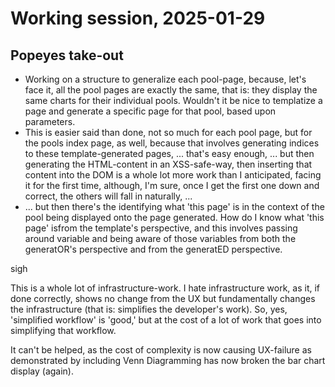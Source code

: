 # Working session, 2025-01-29

## Popeyes take-out

* Working on a structure to generalize each pool-page, because, let's face it, all the pool pages are exactly the same, that is: they display the same charts for their individual pools. Wouldn't it be nice to templatize a page and generate a specific page for that pool, based upon parameters.
* This is easier said than done, not so much for each pool page, but for the pools index page, as well, because that involves generating indices to these template-generated pages, ... that's easy enough, ... but then generating the HTML-content in an XSS-safe-way, then inserting that content into the DOM is a whole lot more work than I anticipated, facing it for the first time, although, I'm sure, once I get the first one down and correct, the others will fall in naturally, ...
* ... but then there's the identifying what 'this page' is in the context of the pool being displayed onto the page generated. How do I know what 'this page' isfrom the template's perspective, and this involves passing around variable and being aware of those variables from both the generatOR's perspective and from the generatED perspective.

sigh

This is a whole lot of infrastructure-work. I hate infrastructure work, as it, if done correctly, shows no change from the UX but fundamentally changes the infrastructure (that is: simplifies the developer's work). So, yes, 'simplified workflow' is 'good,' but at the cost of a lot of work that goes into simplifying that workflow.

It can't be helped, as the cost of complexity is now causing UX-failure as demonstrated by including Venn Diagramming has now broken the bar chart display (again).
